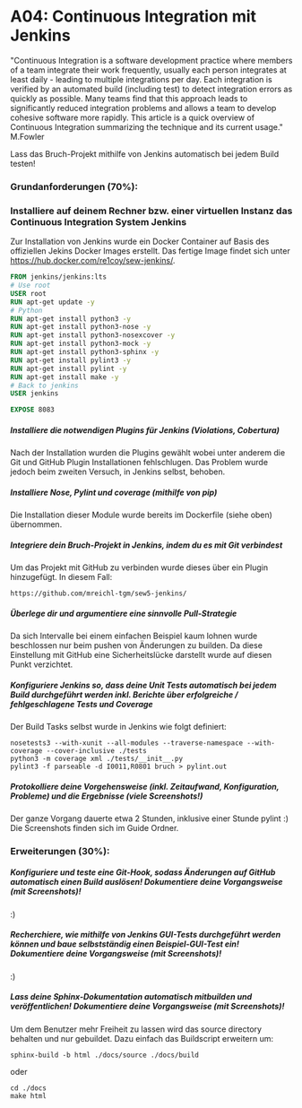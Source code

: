 # A04: Continuous Integration mit Jenkins
"Continuous Integration is a software development practice where members of a team integrate their work frequently, usually each person integrates at least daily - leading to multiple integrations per day. Each integration is verified by an automated build (including test) to detect integration errors as quickly as possible. Many teams find that this approach leads to significantly reduced integration problems and allows a team to develop cohesive software more rapidly. This article is a quick overview of Continuous Integration summarizing the technique and its current usage." M.Fowler

Lass das Bruch-Projekt mithilfe von Jenkins automatisch bei jedem Build testen!

### Grundanforderungen (70%):
### Installiere auf deinem Rechner bzw. einer virtuellen Instanz das Continuous Integration System Jenkins
Zur Installation von Jenkins wurde ein Docker Container auf Basis des offiziellen Jekins Docker Images erstellt.
Das fertige Image findet sich unter https://hub.docker.com/re1coy/sew-jenkins/.

``` Dockerfile
FROM jenkins/jenkins:lts
# Use root
USER root
RUN apt-get update -y
# Python
RUN apt-get install python3 -y
RUN apt-get install python3-nose -y
RUN apt-get install python3-nosexcover -y
RUN apt-get install python3-mock -y
RUN apt-get install python3-sphinx -y
RUN apt-get install pylint3 -y
RUN apt-get install pylint -y
RUN apt-get install make -y
# Back to jenkins
USER jenkins

EXPOSE 8083
```
##### Installiere die notwendigen Plugins für Jenkins (Violations, Cobertura)
Nach der Installation wurden die Plugins gewählt wobei unter anderem die Git und GitHub Plugin Installationen fehlschlugen.
Das Problem wurde jedoch beim zweiten Versuch, in Jenkins selbst, behoben.
##### Installiere Nose, Pylint und coverage (mithilfe von pip)
Die Installation dieser Module wurde bereits im Dockerfile (siehe oben) übernommen.
##### Integriere dein Bruch-Projekt in Jenkins, indem du es mit Git verbindest
Um das Projekt mit GitHub zu verbinden wurde dieses über ein Plugin hinzugefügt. In diesem Fall:
```
https://github.com/mreichl-tgm/sew5-jenkins/
```
##### Überlege dir und argumentiere eine sinnvolle Pull-Strategie
Da sich Intervalle bei einem einfachen Beispiel kaum lohnen wurde beschlossen nur beim pushen von Änderungen zu builden.
Da diese Einstellung mit GitHub eine Sicherheitslücke darstellt wurde auf diesen Punkt verzichtet.

##### Konfiguriere Jenkins so, dass deine Unit Tests automatisch bei jedem Build durchgeführt werden inkl. Berichte über erfolgreiche / fehlgeschlagene Tests und Coverage
Der Build Tasks selbst wurde in Jenkins wie folgt definiert:
``` commandline
nosetests3 --with-xunit --all-modules --traverse-namespace --with-coverage --cover-inclusive ./tests
python3 -m coverage xml ./tests/__init__.py 
pylint3 -f parseable -d I0011,R0801 bruch > pylint.out
```
##### Protokolliere deine Vorgehensweise (inkl. Zeitaufwand, Konfiguration, Probleme) und die Ergebnisse (viele Screenshots!)
Der ganze Vorgang dauerte etwa 2 Stunden, inklusive einer Stunde pylint :)
Die Screenshots finden sich im Guide Ordner.

### Erweiterungen (30%):
##### Konfiguriere und teste eine Git-Hook, sodass Änderungen auf GitHub automatisch einen Build auslösen! Dokumentiere deine Vorgangsweise (mit Screenshots)!
:)

##### Recherchiere, wie mithilfe von Jenkins GUI-Tests durchgeführt werden können und baue selbstständig einen Beispiel-GUI-Test ein! Dokumentiere deine Vorgangsweise (mit Screenshots)!
:)

##### Lass deine Sphinx-Dokumentation automatisch mitbuilden und veröffentlichen! Dokumentiere deine Vorgangsweise (mit Screenshots)!
Um dem Benutzer mehr Freiheit zu lassen wird das source directory behalten und nur gebuildet.
Dazu einfach das Buildscript erweitern um:
```commandline
sphinx-build -b html ./docs/source ./docs/build
```
oder
``` commandline
cd ./docs
make html
```